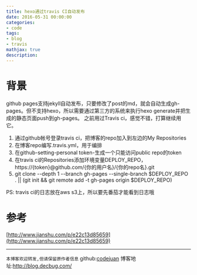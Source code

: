 ```yaml
---
title: hexo通过travis CI自动发布
date: 2016-05-31 00:00:00
categories:
- code
tags: 
- blog
- travis
mathjax: true
description: 
---
```


# 背景

github pages支持jekyll自动发布，只要修改了post的md，就会自动生成gh-pages。但不支持hexo，所以需要通过第三方的系统来执行hexo generate并把生成的静态页面push到gh-pages。
之前用过Travis ci，感觉不错，打算继续用它。

<!--more-->

1. 通过github帐号登录travis ci，把博客的repo加入到左边的My Repositories
2. 在博客repo编写.travis.yml，用于编排
3. 在github-setting-personal token-生成一个只能访问public repo的token
4. 在travis ci的Repositories添加环境变量DEPLOY_REPO， https://{token}@github.com/{你的用户名}/{你的repo名}.git
5. git clone --depth 1 --branch gh-pages --single-branch $DEPLOY_REPO . || (git init && git remote add -t gh-pages origin $DEPLOY_REPO)


PS: travis ci的日志放在aws s3上，所以要先番茄才能看到日志哦

# 参考
[http://www.jianshu.com/p/e22c13d85659](http://www.jianshu.com/p/e22c13d85659)


----------------------------

`本博客欢迎转发,但请保留原作者信息`
github:[codejuan](https://github.com/CodeJuan)
博客地址:http://blog.decbug.com/

